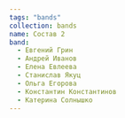 ```yaml
---
tags: "bands"
collection: bands
name: Состав 2
band:
  - Евгений Грин
  - Андрей Иванов
  - Елена Евлеева
  - Станислав Якуц
  - Ольга Егорова
  - Константин Константинов
  - Катерина Солнышко
---
```

